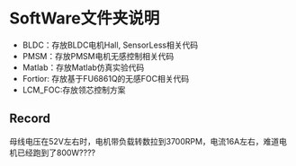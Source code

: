 # SoftWare文件夹说明

* BLDC：存放BLDC电机Hall, SensorLess相关代码
* PMSM：存放PMSM电机无感控制相关代码
* Matlab：存放Matlab仿真实验代码
* Fortior: 存放基于FU6861Q的无感FOC相关代码
* LCM_FOC:存放领芯控制方案





## Record

母线电压在52V左右时，电机带负载转数拉到3700RPM，电流16A左右，难道电机已经跑到了800W????
